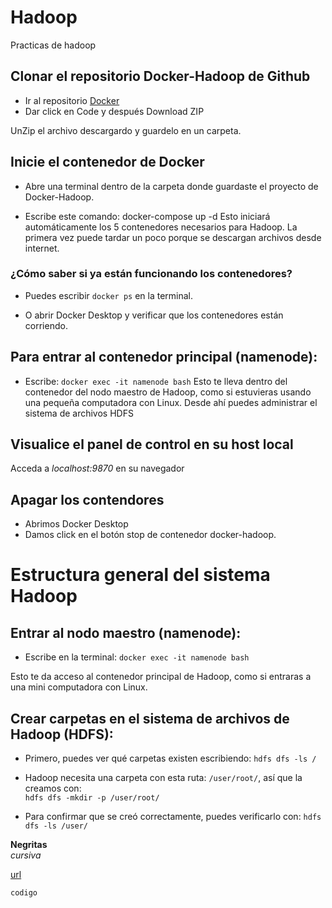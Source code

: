 # Hadoop
Practicas de hadoop
## Clonar el repositorio Docker-Hadoop de Github  
* Ir al repositorio [Docker](https://github.com/big-data-europe/docker-hadoop)  
* Dar click en Code y después Download ZIP

UnZip el archivo descargardo y guardelo en un carpeta.  

## Inicie el contenedor de Docker  
* Abre una terminal dentro de la carpeta donde guardaste el proyecto de Docker-Hadoop.

* Escribe este comando: docker-compose up -d
Esto iniciará automáticamente los 5 contenedores necesarios para Hadoop. La primera vez puede tardar un poco porque se descargan archivos desde internet.

### ¿Cómo saber si ya están funcionando los contenedores?  

* Puedes escribir `docker ps` en la terminal.  

* O abrir Docker Desktop y verificar que los contenedores están corriendo.

## Para entrar al contenedor principal (namenode):  

* Escribe: `docker exec -it namenode bash`
Esto te lleva dentro del contenedor del nodo maestro de Hadoop, como si estuvieras usando una pequeña computadora con Linux. Desde ahí puedes administrar el sistema de archivos HDFS

## Visualice el panel de control en su host local
Acceda a *localhost:9870* en su navegador

## Apagar los contendores

* Abrimos Docker Desktop  
* Damos click en el botón stop  de  contenedor docker-hadoop.

# Estructura general del sistema Hadoop  

## Entrar al nodo maestro (namenode):

* Escribe en la terminal:
`docker exec -it namenode bash`

Esto te da acceso al contenedor principal de Hadoop, como si entraras a una mini computadora con Linux.

## Crear carpetas en el sistema de archivos de Hadoop (HDFS):

* Primero, puedes ver qué carpetas existen escribiendo:
`hdfs dfs -ls /`

* Hadoop necesita una carpeta con esta ruta: `/user/root/`, así que la creamos con:  
`hdfs dfs -mkdir -p /user/root/`

* Para confirmar que se creó correctamente, puedes verificarlo con:
`hdfs dfs -ls /user/`





**Negritas**  
*cursiva*  

[url](https://github.com/Laaired/Hadoop/edit/main/README.md)  

`codigo`
